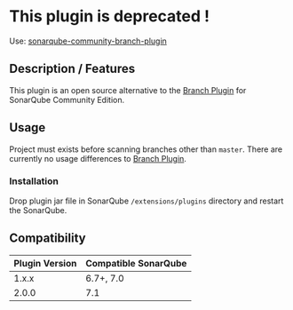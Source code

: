 # This plugin is deprecated !
Use:
[sonarqube-community-branch-plugin](https://github.com/mc1arke/sonarqube-community-branch-plugin/)

## Description / Features

This plugin is an open source alternative to the [Branch Plugin](https://docs.sonarqube.org/display/PLUG/Branch+Plugin) for SonarQube Community Edition.

## Usage

Project must exists before scanning branches other than `master`.
There are currently no usage differences to [Branch Plugin](https://docs.sonarqube.org/display/PLUG/Branch+Plugin).

### Installation
Drop plugin jar file in SonarQube `/extensions/plugins` directory and restart the SonarQube.

## Compatibility 

| Plugin Version | Compatible SonarQube |
| -------------  | -------------------- |
| 1.x.x          | 6.7+, 7.0            |
| 2.0.0          | 7.1                  |
